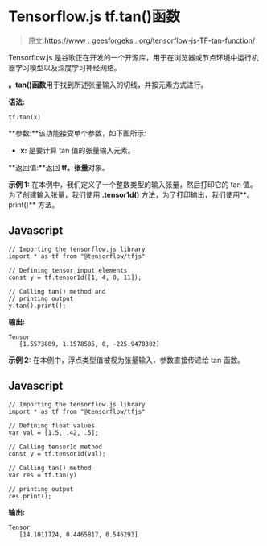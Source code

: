# Tensorflow.js tf.tan()函数

> 原文:[https://www . geesforgeks . org/tensorflow-js-TF-tan-function/](https://www.geeksforgeeks.org/tensorflow-js-tf-tan-function/)

Tensorflow.js 是谷歌正在开发的一个开源库，用于在浏览器或节点环境中运行机器学习模型以及深度学习神经网络。

**。tan()函数**用于找到所述张量输入的切线，并按元素方式进行。

**语法:**

```
tf.tan(x)
```

**参数:**该功能接受单个参数，如下图所示:

*   **x:** 是要计算 tan 值的张量输入元素。

**返回值:**返回 **tf。张量**对象。

**示例 1:** 在本例中，我们定义了一个整数类型的输入张量，然后打印它的 tan 值。为了创建输入张量，我们使用 **.tensor1d()** 方法，为了打印输出，我们使用**。print()** 方法。

## Javascript

```
// Importing the tensorflow.js library
import * as tf from "@tensorflow/tfjs"

// Defining tensor input elements
const y = tf.tensor1d([1, 4, 0, 11]);

// Calling tan() method and
// printing output
y.tan().print();
```

**输出:**

```
Tensor
   [1.5573809, 1.1578585, 0, -225.9478302]
```

**示例 2:** 在本例中，浮点类型值被视为张量输入，参数直接传递给 tan 函数。

## Javascript

```
// Importing the tensorflow.js library
import * as tf from "@tensorflow/tfjs"

// Defining float values
var val = [1.5, .42, .5];

// Calling tensor1d method
const y = tf.tensor1d(val);

// Calling tan() method
var res = tf.tan(y)

// printing output
res.print();
```

**输出:**

```
Tensor
   [14.1011724, 0.4465817, 0.546293]
```